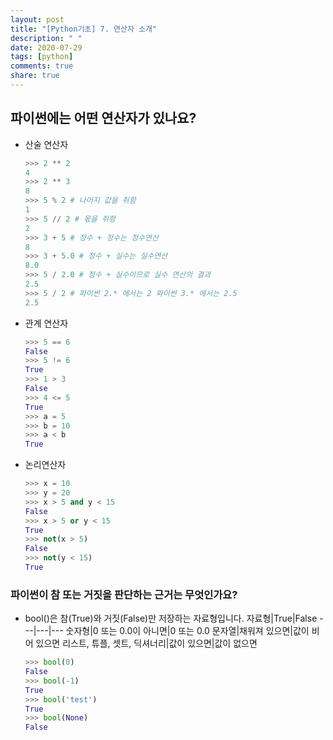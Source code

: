 ```yaml
---
layout: post
title: "[Python기초] 7. 연산자 소개"
description: " "
date: 2020-07-29
tags: [python]
comments: true
share: true
---
```



## 파이썬에는 어떤 연산자가 있나요?
  - 산술 연산자
    ```python
    >>> 2 ** 2
    4
    >>> 2 ** 3
    8
    >>> 5 % 2 # 나머지 값을 취함
    1
    >>> 5 // 2 # 몫을 취함
    2
    >>> 3 + 5 # 정수 + 정수는 정수연산
    8
    >>> 3 + 5.0 # 정수 + 실수는 실수연산
    8.0
    >>> 5 / 2.0 # 정수 + 실수이므로 실수 연산의 결과
    2.5
    >>> 5 / 2 # 파이썬 2.* 에서는 2 파이썬 3.* 에서는 2.5
    2.5
    ```
  - 관계 연산자
    ```python
    >>> 5 == 6
    False
    >>> 5 != 6
    True
    >>> 1 > 3
    False
    >>> 4 <= 5
    True
    >>> a = 5
    >>> b = 10
    >>> a < b
    True
    ```
  - 논리연산자
    ```python
    >>> x = 10
    >>> y = 20
    >>> x > 5 and y < 15
    False
    >>> x > 5 or y < 15
    True
    >>> not(x > 5)
    False
    >>> not(y < 15)
    True
    ```

### 파이썬이 참 또는 거짓을 판단하는 근거는 무엇인가요?
  - bool()은 참(True)와 거짓(False)만 저장하는 자료형입니다.
    자료형|True|False
    ---|---|---
    숫자형|0 또는 0.0이 아니면|0 또는 0.0
    문자열|채워져 있으면|값이 비어 있으면
    리스트, 튜플, 셋트, 딕셔너리|값이 있으면|값이 없으면
    ```python
    >>> bool(0)
    False
    >>> bool(-1)
    True
    >>> bool('test')
    True
    >>> bool(None)
    False
    ```
